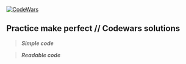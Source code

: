 <a href="https://www.codewars.com/users/komnen0v1c" rel="nofollow"><img src="https://www.codewars.com/users/komnen0v1c/badges/large" alt="CodeWars" data-canonical-src="https://www.codewars.com/users/komnen0v1c/badges/large" style="max-width:100%;"></a>

## Practice make perfect // Codewars solutions

> ***Simple code***

> ***Readable code***
